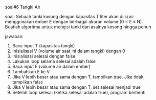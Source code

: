 soal#6 Tangki Air

soal: Sebuah tanki kosong dengan kapasitas T liter akan diisi air menggunakan ember E dengan berbagai ukuran volume (0 < E ≤ N). Buatlah algoritma untuk mengisi tanki dari asalnya kosong hingga penuh

jawaban:
1. Baca input T (kapasitas tangki)
2. Inisialisasi V (volume air saat ini dalam tangki) dengan 0
3. Inisialisasi selesai dengan false
4. Lakukan loop selama selesai adalah false
5. Baca input E (volume air dalam ember)
6. Tambahkan E ke V
7. Jika V lebih besar atau sama dengan T, tampilkan true. Jika tidak, tampilkan false
8. Jika V lebih besar atau sama dengan T, set selesai menjadi true
9. Setelah loop selesai (ketika selesai adalah true), program berhenti